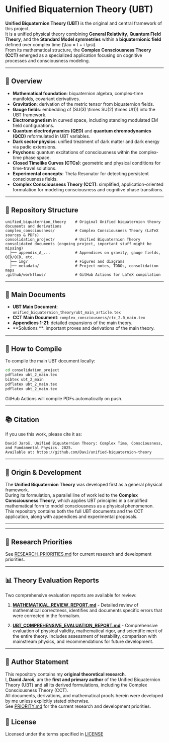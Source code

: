 # Unified Biquaternion Theory (UBT)

**Unified Biquaternion Theory (UBT)** is the original and central framework of this project.  
It is a unified physical theory combining **General Relativity**, **Quantum Field Theory**, and the **Standard Model symmetries** within a **biquaternionic field** defined over complex time \(\tau = t + i \psi\).  
From its mathematical structure, the **Complex Consciousness Theory (CCT)** emerged as a specialized application focusing on cognitive processes and consciousness modeling.

---

## 📜 Overview

- **Mathematical foundation**: biquaternion algebra, complex-time manifolds, covariant derivatives.
- **Gravitation**: derivation of the metric tensor from biquaternion fields.
- **Gauge fields**: embedding of \(SU(3) \times SU(2) \times U(1)\) into the UBT framework.
- **Electromagnetism** in curved space, including standing modulated EM field configurations.
- **Quantum electrodynamics (QED)** and **quantum chromodynamics (QCD)** reformulated in UBT variables.
- **Dark sector physics**: unified treatment of dark matter and dark energy via padic extensions.
- **Psychons**: quantum excitations of consciousness within the complex-time phase space.
- **Closed Timelike Curves (CTCs)**: geometric and physical conditions for time-travel solutions.
- **Experimental concepts**: Theta Resonator for detecting persistent consciousness fields.
- **Complex Consciousness Theory (CCT)**: simplified, application-oriented formulation for modeling consciousness and cognitive phase transitions.

---

## 📂 Repository Structure

```
unified_biquaternion_theory    # Original Unified biquaternion theory documents and derivations
complex_consciousness/         # Complex Consciousness Theory (LaTeX sources & PDFs)
consolidation_project/         # Unified Biquaternion Theory consolidated documents (ongoing project, important stuff might be missing)
  ├── appendix_A_...           # Appendices on gravity, gauge fields, QED/QCD, etc.
  ├── img/                     # Figures and diagrams
  ├── metadata/                # Project notes, TODOs, consolidation maps
.github/workflows/             # GitHub Actions for LaTeX compilation
```

---

## 📄 Main Documents

- **UBT Main Document**: `unified_biquaternion_theory/ubt_main_article.tex`
- **CCT Main Document**: `complex_consciousness/ctc_2.0_main.tex`
- **Appendices 1-21**: detailed expansions of the main theory.
- **Solutions **: important proves and derivations of the main theory.

---

## 🔬 How to Compile

To compile the main UBT document locally:

```bash
cd consolidation_project
pdflatex ubt_2_main.tex
bibtex ubt_2_main
pdflatex ubt_2_main.tex
pdflatex ubt_2_main.tex
```

GitHub Actions will compile PDFs automatically on push.

---

## 📚 Citation

If you use this work, please cite it as:

```
David Jaroš. Unified Biquaternion Theory: Complex Time, Consciousness, and Fundamental Physics. 2025.
Available at: https://github.com/DavJ/unified-biquaternion-theory
```

---

## 📜 Origin & Development

The **Unified Biquaternion Theory** was developed first as a general physical framework.  
During its formulation, a parallel line of work led to the **Complex Consciousness Theory**, which applies UBT principles in a simplified mathematical form to model consciousness as a physical phenomenon.  
This repository contains both the full UBT documents and the CCT application, along with appendices and experimental proposals.

---


---

## 📌 Research Priorities

See [RESEARCH_PRIORITIES.md](RESEARCH_PRIORITIES.md) for current research and development priorities.

---

## 📊 Theory Evaluation Reports

Two comprehensive evaluation reports are available for review:

1. **[MATHEMATICAL_REVIEW_REPORT.md](MATHEMATICAL_REVIEW_REPORT.md)** - Detailed review of mathematical correctness, identifies and documents specific errors that were corrected in the formalism.

2. **[UBT_COMPREHENSIVE_EVALUATION_REPORT.md](UBT_COMPREHENSIVE_EVALUATION_REPORT.md)** - Comprehensive evaluation of physical validity, mathematical rigor, and scientific merit of the entire theory. Includes assessment of testability, comparison with mainstream physics, and recommendations for future development.

---

## 📌 Author Statement

This repository contains my **original theoretical research**.  
I, **David Jaroš**, am the **first and primary author** of the Unified Biquaternion Theory (UBT) and all its derived formulations, including the Complex Consciousness Theory (CCT).  
All documents, derivations, and mathematical proofs herein were developed by me unless explicitly stated otherwise.  
See [PRIORITY.md](consolidation_project/PRIORITY.md) for the current research and development priorities.


## 📜 License

Licensed under the terms specified in [LICENSE](LICENSE.md)

